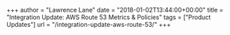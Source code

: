 +++
author = "Lawrence Lane"
date = "2018-01-02T13:44:00+00:00"
title = "Integration Update: AWS Route 53 Metrics & Policies"
tags = ["Product Updates"]
url = "/integration-update-aws-route-53/"
+++